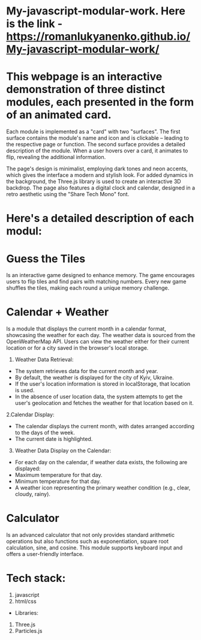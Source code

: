 # My-javascript-modular-work. Here is the link - https://romanlukyanenko.github.io/My-javascript-modular-work/

# This webpage is an interactive demonstration of three distinct modules, each presented in the form of an animated card.

Each module is implemented as a "card" with two "surfaces". The first surface contains the module's name and icon and is clickable – leading to the respective page or function. The second surface provides a detailed description of the module. When a user hovers over a card, it animates to flip, revealing the additional information.

The page's design is minimalist, employing dark tones and neon accents, which gives the interface a modern and stylish look. For added dynamics in the background, the Three.js library is used to create an interactive 3D backdrop. The page also features a digital clock and calendar, designed in a retro aesthetic using the "Share Tech Mono" font.

# Here's a detailed description of each modul: 

# Guess the Tiles
Is an interactive game designed to enhance memory. The game encourages users to flip tiles and find pairs with matching numbers. Every new game shuffles the tiles, making each round a unique memory challenge.

# Calendar + Weather 
Is a module that displays the current month in a calendar format, showcasing the weather for each day. The weather data is sourced from the OpenWeatherMap API. Users can view the weather either for their current location or for a city saved in the browser's local storage.
1. Weather Data Retrieval:
* The system retrieves data for the current month and year.
* By default, the weather is displayed for the city of Kyiv, Ukraine.
* If the user's location information is stored in localStorage, that location is used.
* In the absence of user location data, the system attempts to get the user's geolocation and fetches the weather for that location based on it.

2.Calendar Display: 
* The calendar displays the current month, with dates arranged according to the days of the week.
* The current date is highlighted.

3. Weather Data Display on the Calendar:
* For each day on the calendar, if weather data exists, the following are displayed:
* Maximum temperature for that day.
* Minimum temperature for that day.
* A weather icon representing the primary weather condition (e.g., clear, cloudy, rainy).

# Calculator 
Is an advanced calculator that not only provides standard arithmetic operations but also functions such as exponentiation, square root calculation, sine, and cosine. This module supports keyboard input and offers a user-friendly interface.

# Tech stack:
1. javascript
2. html/css
* Libraries:
 1. Three.js
 2. Particles.js
